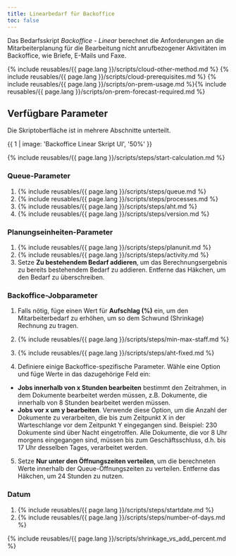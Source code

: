 ```yaml
---
title: Linearbedarf für Backoffice
toc: false
---
```


Das Bedarfsskript *Backoffice - Linear* berechnet die Anforderungen an die Mitarbeiterplanung für die Bearbeitung nicht anrufbezogener Aktivitäten im Backoffice, wie Briefe, E-Mails und Faxe.

{% include reusables/{{ page.lang }}/scripts/cloud-other-method.md %}
{% include reusables/{{ page.lang }}/scripts/cloud-prerequisites.md %}
{% include reusables/{{ page.lang }}/scripts/on-prem-usage.md %}{% include reusables/{{ page.lang }}/scripts/on-prem-forecast-required.md %}

## Verfügbare Parameter

Die Skriptoberfläche ist in mehrere Abschnitte unterteilt.  

{{ 1 | image: 'Backoffice Linear Skript UI', '50%' }}

{% include reusables/{{ page.lang }}/scripts/steps/start-calculation.md %}

### Queue-Parameter  

1. {% include reusables/{{ page.lang }}/scripts/steps/queue.md %}
2. {% include reusables/{{ page.lang }}/scripts/steps/processes.md %}
3. {% include reusables/{{ page.lang }}/scripts/steps/aht.md %}
4. {% include reusables/{{ page.lang }}/scripts/steps/version.md %}

### Planungseinheiten-Parameter

1. {% include reusables/{{ page.lang }}/scripts/steps/planunit.md %}
2. {% include reusables/{{ page.lang }}/scripts/steps/activity.md %}
3. Setze **Zu bestehendem Bedarf addieren**, um das Berechnungsergebnis zu bereits bestehendem Bedarf zu addieren. Entferne das Häkchen, um den Bedarf zu überschreiben.

### Backoffice-Jobparameter

1. Falls nötig, füge einen Wert für **Aufschlag (%)** ein, um den Mitarbeiterbedarf zu erhöhen, um so dem Schwund (Shrinkage) Rechnung zu tragen.
2. {% include reusables/{{ page.lang }}/scripts/steps/min-max-staff.md %}
3. {% include reusables/{{ page.lang }}/scripts/steps/aht-fixed.md %}

4. Definiere einige Backoffice-spezifische Parameter. Wähle eine Option und füge Werte in das dazugehörige Feld ein:   
  * **Jobs innerhalb von x Stunden bearbeiten** bestimmt den Zeitrahmen, in dem Dokumente bearbeitet werden müssen, z.B. Dokumente, die innerhalb von 8 Stunden bearbeitet werden müssen.
  * **Jobs vor x um y bearbeiten**. Verwende diese Option, um die Anzahl der Dokumente zu verarbeiten, die bis zum Zeitpunkt X in der Warteschlange vor dem Zeitpunkt Y eingegangen sind. Beispiel: 230 Dokumente sind über Nacht eingetroffen. Alle Dokumente, die vor 8 Uhr morgens eingegangen sind, müssen bis zum Geschäftsschluss, d.h. bis 17 Uhr desselben Tages, verarbeitet werden.
5. Setze **Nur unter den Öffnungszeiten verteilen**, um die berechneten Werte innerhalb der Queue-Öffnungszeiten zu verteilen. Entferne das Häkchen, um 24 Stunden zu nutzen.

### Datum

1. {% include reusables/{{ page.lang }}/scripts/steps/startdate.md %}
2. {% include reusables/{{ page.lang }}/scripts/steps/number-of-days.md %}

{% include reusables/{{ page.lang }}/scripts/shrinkage_vs_add_percent.md %}
